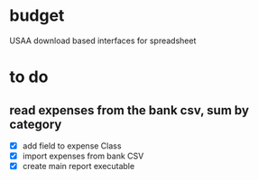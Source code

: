 # budget
USAA download based interfaces for spreadsheet 

# to do

## read expenses from the bank csv, sum by category

- [x] add field to expense Class 
- [x] import expenses from bank CSV
- [x] create main report executable
